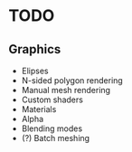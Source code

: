 # TODO
## Graphics
- Elipses
- N-sided polygon rendering
- Manual mesh rendering
- Custom shaders
- Materials
- Alpha
- Blending modes
- (?) Batch meshing